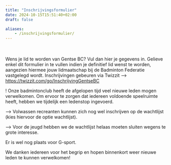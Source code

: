 ```yaml
---
title: "Inschrijvingsformulier"
date: 2024-10-15T15:51:40+02:00
draft: false

aliases:
    - /inschrijvingsformulier/  
---
```




   <br /> <br />Wens je lid te worden van Gentse BC? Vul dan hier je gegevens in.
Gelieve enkel dit formulier in te vullen indien je definitief lid wenst te worden, aangezien hiermee jouw lidmaatschap bij de Badminton Federatie vastgelegd wordt. 
Inschrijvingen gebeuren via Twizzit --> https://twizzit.com/go/InschrijvingGentseBC
<p><p>

! Onze badmintonclub heeft de afgelopen tijd veel nieuwe leden mogen verwelkomen. Om ervoor te zorgen dat iedereen voldoende speelruimte heeft, hebben we tijdelijk een ledenstop ingevoerd. 
<p>--> Volwassen recreanten kunnen zich nog wel inschrijven op de wachtlijst (kies hiervoor de optie wachtlijst). 
<p>--> Voor de jeugd hebben we de wachtlijst helaas moeten sluiten wegens te grote interesse.

<p>Er is wel nog plaats voor G-sport. 

We danken iedereen voor het begrip en hopen binnenkort weer nieuwe leden te kunnen verwelkomen!

